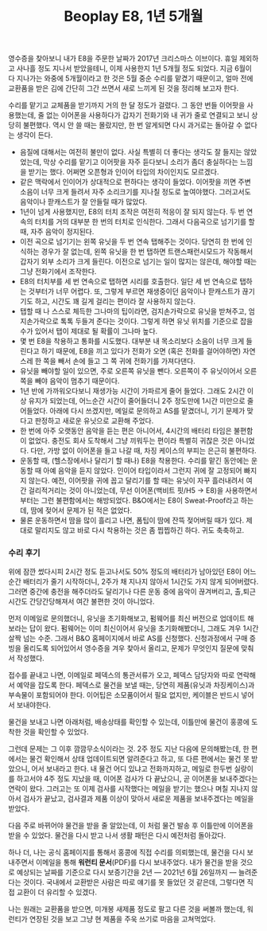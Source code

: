 ﻿---
title: 'Beoplay E8, 1년 5개월'
categories:
  - things
tags:
  - beoplay
  - e8
pubDate: 2019-06-30
description: 기본 설명을 입력하세요
---

영수증을 찾아보니 내가 E8을 주문한 날짜가 2017년 크리스마스 이브이다. 휴일 제외하고 사나흘 정도 지나서 받았을테니, 이제 사용한지 1년 5개월 정도 되었다. 지금 6월이 다 지나가는 와중에 5개월이라고 한 것은 5월 중순 수리를 맡겼기 때문이고, 얼마 전에 교환품을 받은 김에 간단히 그간 쓰면서 새로 느끼게 된 것을 정리해 보고자 한다.

수리를 맡기고 교체품을 받기까지 거의 한 달 정도가 걸렸다. 그 동안 번들 이어팟을 사용했는데, 줄 없는 이어폰을 사용하다가 갑자기 전화기와 내 귀가 줄로 연결되고 보니 상당히 불편했다. 역시 안 쓸 때는 몰랐지만, 한 번 알게되면 다시 과거로는 돌아갈 수 없다는 생각이 든다.

- 음질에 대해서는 여전히 불만이 없다. 사실 특별히 더 좋다는 생각도 잘 들지는 않았었는데, 막상 수리를 맡기고 이어팟을 자주 듣다보니 소리가 좀더 충실하다는 느낌을 받기는 했다. 어쩌면 오픈형과 인이어 타입의 차이인지도 모르겠다.
- 같은 맥락에서 인이어가 상대적으로 편하다는 생각이 들었다. 이어팟을 끼면 주변 소음이 너무 크게 들려서 자주 소리크기를 지나칠 정도로 높여야했다. 그러고서도 음악이나 팓캐스트가 잘 안들릴 때가 많았다.
- 1년이 넘게 사용했지만, E8의 터치 조작은 여전히 적응이 잘 되지 않는다. 두 번 연속의 터치를 거의 대부분 한 번의 터치로 인식한다. 그래서 다음곡으로 넘기기를 할 때, 자주 음악이 정지된다.
- 이전 곡으로 넘기기는 왼쪽 유닛을 두 번 연속 탭해주는 것이다. 당연히 한 번에 인식하는 경우가 잘 없는데, 왼쪽 유닛을 한 번 탭하면 트랜스패런시모드가 작동해서 갑자기 외부 소리가 크게 들린다. 이전으로 넘기는 일이 많지는 않은데, 해야할 때는 그냥 전화기에서 조작한다.
- E8의 터치부를 세 번 연속으로 탭하면 시리를 호출한다. 일단 세 번 연속으로 탭하는 것부터가 너무 어렵다. 또, 그렇게 부르면 재생중이던 음악이나 팓캐스트가 끊기기도 하고, 시간도 꽤 길게 걸리는 편이라 잘 사용하지 않는다.
- 탭할 때 나 스스로 체득한 그나마의 팁이라면, 검지손가락으로 유닛을 받쳐주고, 엄지손가락으로 톡톡 두들겨 준다는 것이다. 그렇게 하면 유닛 위치를 기준으로 잡을 수가 있어서 탭이 제대로 될 확률이 그나마 높다.
- 몇 번 E8을 착용하고 통화를 시도했다. 대부분 내 목소리보다 소음이 너무 크게 들린다고 하기 때문에, E8을 끼고 있다가 전화가 오면 (혹은 전화를 걸어야하면) 자연스레 한 쪽을 빼서 손에 들고 그 쪽 귀에 전화기를 가져다댄다.
- 유닛을 빼야할 일이 있으면, 주로 오른쪽 유닛을 뺀다. 오른쪽이 주 유닛이어서 오른쪽을 빼야 음악이 멈추기 때문이다.
- 1년 반에 가까워오다보니 재생가능 시간이 가파르게 줄어 들었다. 그래도 2시간 이상 유지가 되었는데, 어느순간 시간이 줄어들더니 2주 정도만에 1시간 미만으로 줄어들었다. 아래에 다시 쓰겠지만, 메일로 문의하고 AS를 맡겼더니, 기기 문제가 맞다고 판정하고 새로운 유닛으로 교환해 주었다.
- 한 번에 아주 오랫동안 음악을 듣는 편은 아니어서, 4시간의 배터리 타임은 불편함이 없었다. 충전도 회사 도착해서 그냥 끼워두는 편이라 특별히 귀찮은 것은 아니었다. 다만, 가방 없이 이어폰을 들고 나갈 때, 차징 케이스의 부피는 은근히 불편하다.
- 운동할 때, (헬스장에서나 달리기 할 때나) E8을 착용한다. 수리를 맡긴 동안에는 운동할 때 아예 음악을 듣지 않았다. 인이어 타입이라서 그런지 귀에 잘 고정되어 빠지지 않는다. 예전, 이어팟을 귀에 꼽고 달리기를 할 때는 유닛이 자꾸 흘러내려서 여간 걸리적거리는 것이 아니었는데, 무선 이어폰(백비트 핏/H5 → E8)을 사용하면서부터는 그런 불편함에서는 해방되었다. B&O에서는 E8이 Sweat-Proof라고 하는데, 땀에 젖어서 문제가 된 적은 없었다.
- 물론 운동하면서 땀을 많이 흘리고 나면, 폼팁이 땀에 잔뜩 젖어버릴 때가 있다. 제대로 말리지도 않고 바로 다시 착용하는 것은 좀 찝찝하긴 하다. 귀도 축축하고.

### 수리 후기

위에 잠깐 썼다시피 2시간 정도 듣고나서도 50% 정도의 배터리가 남아있던 E8이 어느 순간 배터리가 줄기 시작하더니, 2주가 채 지나지 않아서 1시간도 가지 않게 되어버렸다. 그러면 중간에 충전을 해주더라도 달리기나 다른 운동 중에 음악이 끊겨버리고, 출,퇴근 시간도 간당간당해져서 여간 불편한 것이 아니었다.

먼저 이메일로 문의했더니, 유닛을 초기화해보고, 펌웨어를 최신 버전으로 업데이트 해보라는 답이 왔다. 펌웨어는 이미 최신이어서 유닛을 초기화해봤더니, 그래도 겨우 1시간 살짝 넘는 수준. 그래서 B&O 홈페이지에서 바로 AS를 신청했다. 신청과정에서 구매 증빙을 올리도록 되어있어서 영수증을 겨우 찾아서 올리고, 문제가 무엇인지 질문에 맞춰서 작성했다.

접수를 끝내고 나면, 이메일로 페덱스의 통관서류가 오고, 페덱스 담당자와 따로 연락해서 예약을 잡도록 한다. 페덱스로 물건을 보낼 때는, 당연히 제품(유닛과 차징케이스)과 부속물이 포함되어야 한다. 이어팁은 소모품이어서 필요 없지만, 케이블은 반드시 넣어서 보내야한다.

물건을 보내고 나면 아래처럼, 배송상태를 확인할 수 있는데, 이틀만에 물건이 홍콩에 도착한 것을 확인할 수 있었다.

그런데 문제는 그 이후 깜깜무소식이라는 것. 2주 정도 지난 다음에 문의해봤는데, 한 편에서는 물건 확인해서 상태 업데이트되면 알려준다고 하고, 또 다른 편에서는 물건 못 받았으니, 어서 보내라고 한다. 내 물건 어디 있냐고 전화까지하고, 메일로 한두번 실랑이를 하고서야 4주 정도 지났을 때, 이어폰 검사가 다 끝났으니, 곧 이어폰을 보내주겠다는 연락이 왔다. 그러고는 또 이제 검사를 시작했다는 메일을 받기는 했으나 며칠 지나지 않아서 검사가 끝났고, 검사결과 제품 이상이 맞아서 새로운 제품을 보내주겠다는 메일을 받았다.

 다음 주로 바뀌어야 물건을 받을 줄 알았는데, 이 처럼 물건 발송 후 이틀만에 이어폰을 받을 수 있었다. 물건을 다시 받고 나서 생활 패턴은 다시 예전처럼 돌아갔다.

하나 더, 나는 공식 홈페이지를 통해서 홍콩에 직접 수리를 의뢰했는데, 물건을 다시 보내주면서 이메일을 통해 **워런티 문서**(PDF)를 다시 보내주었다. 내가 물건을 받을 것으로 예상되는 날짜를 기준으로 다시 보증기간을 2년 — 2021년 6월 26일까지 — 늘려준다는 것이다. 국내에서 교환받은 사람은 따로 얘기를 못 들었던 것 같은데, 그렇다면 직접 교환이 더 유리할 수 있겠다.

나는 원래는 교환품을 받으면, 미개봉 새제품 정도로 팔고 다른 것을 써볼까 했는데, 워런티가 연장된 것을 보고 그냥 현 제품을 주욱 쓰기로 마음을 고쳐먹었다.


